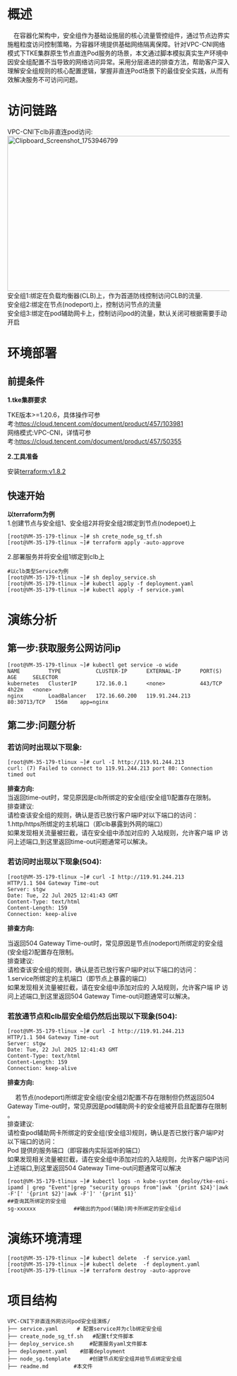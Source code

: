 # 概述
&emsp;在容器化架构中，安全组作为基础设施层的核心流量管控组件，通过节点边界实施粗粒度访问控制策略，为容器环境提供基础网络隔离保障。针对VPC-CNI网络模式下TKE集群原生节点直连Pod服务的场景，本文通过脚本模拟真实生产环境中因安全组配置不当导致的网络访问异常。采用分层递进的排查方法，帮助客户深入理解安全组规则的核心配置逻辑，掌握非直连Pod场景下的最佳安全实践，从而有效解决服务不可访问问题。


# 访问链路
VPC-CNI下clb非直连pod访问:<br>
[<img width="710" height="351" alt="Clipboard_Screenshot_1753946799" src="https://github.com/user-attachments/assets/d76ff741-e630-4618-a959-bbc06187e475" />
](./image/flowchart.md)<br>
安全组1:绑定在负载均衡器(CLB)上，作为首道防线控制访问CLB的流量.<br>
安全组2:绑定在节点(nodeport)上，控制访问节点的流量<br>
安全组3:绑定在pod辅助网卡上，控制访问pod的流量，默认关闭可根据需要手动开启<br>


# 环境部署
## 前提条件
**1.tke集群要求**

TKE版本>=1.20.6，具体操作可参考:https://cloud.tencent.com/document/product/457/103981<br>
网络模式:VPC-CNI，详情可参考:https://cloud.tencent.com/document/product/457/50355

**2.工具准备**

安装[terraform:v1.8.2](https://developer.hashicorp.com/terraform)
## 快速开始
**以terraform为例**<br>
 1.创建节点与安全组1、安全组2并将安全组2绑定到节点(nodepoet)上
```
[root@VM-35-179-tlinux ~]# sh crete_node_sg_tf.sh
[root@VM-35-179-tlinux ~]# terraform apply -auto-approve
```
 2.部署服务并将安全组1绑定到clb上

```
#以clb类型Service为例
[root@VM-35-179-tlinux ~]# sh deploy_service.sh
[root@VM-35-179-tlinux ~]# kubectl apply -f deployment.yaml
[root@VM-35-179-tlinux ~]# kubectl apply -f service.yaml
```

# 演练分析
## 第一步:获取服务公网访问ip
```
[root@VM-35-179-tlinux ~]# kubectl get service -o wide
NAME         TYPE           CLUSTER-IP      EXTERNAL-IP      PORT(S)        AGE     SELECTOR
kubernetes   ClusterIP      172.16.0.1      <none>           443/TCP        4h22m   <none>
nginx        LoadBalancer   172.16.60.200   119.91.244.213   80:30713/TCP   156m    app=nginx
```
## 第二步:问题分析
### 若访问时出现以下现象:
```
[root@VM-35-179-tlinux ~]# curl -I http://119.91.244.213
curl: (7) Failed to connect to 119.91.244.213 port 80: Connection timed out
```
**排查方向:**<br>
当返回time-out时，常见原因是clb所绑定的安全组(安全组1)配置存在限制​​。<br>
排查建议:<br>
请检查该安全组的规则，确认是否已放行客户端IP​​对以下端口的访问：<br>
1.​​http/https所绑定的主机端口​​（即clb暴露到外网的端口）<br>
如果发现相关流量被拦截，请在安全组中添加对应的 ​​入站规则​​，允许客户端 IP 访问上述端口,到这里返回time-out问题通常可以解决。
### 若访问时出现以下现象(504):
```
[root@VM-35-179-tlinux ~]# curl -I http://119.91.244.213
HTTP/1.1 504 Gateway Time-out
Server: stgw
Date: Tue, 22 Jul 2025 12:41:43 GMT
Content-Type: text/html
Content-Length: 159
Connection: keep-alive
```
**排查方向:**<br>

当返回504 Gateway Time-out时，常见原因是节点(nodeport)所绑定的安全组(安全组2)配置存在限制​​。<br>
排查建议:<br>
请检查该安全组的规则，确认是否已放行客户端IP​​对以下端口的访问：<br>
1.service所绑定的主机端口（即节点上暴露的端口）<br>
如果发现相关流量被拦截，请在安全组中添加对应的 ​​入站规则​​，允许客户端 IP 访问上述端口,到这里返回504 Gateway Time-out问题通常可以解决。


### 若放通节点和clb层安全组仍然后出现以下现象(504):
```
[root@VM-35-179-tlinux ~]# curl -I http://119.91.244.213
HTTP/1.1 504 Gateway Time-out
Server: stgw
Date: Tue, 22 Jul 2025 12:41:43 GMT
Content-Type: text/html
Content-Length: 159
Connection: keep-alive
```
**排查方向:**<br>

&emsp;
若节点(nodeport)所绑定安全组(安全组2)配置不存在限制但仍然返回504 Gateway Time-out时，常见原因是pod辅助网卡的安全组被开启且配置存在限制​。<br>
排查建议:<br>
请检查pod辅助网卡所绑定的安全组(安全组3)规则，确认是否已放行客户端IP​​对以下端口的访问：<br>
Pod 提供的服务端口​​（即容器内实际监听的端口）<br>
如果发现相关流量被拦截，请在安全组中添加对应的​入站规则​​，允许客户端IP访问上述端口,到这里返回504 Gateway Time-out问题通常可以解决
```
[root@VM-35-179-tlinux ~]# kubectl logs -n kube-system deploy/tke-eni-ipamd | grep "Event"|grep "security groups from"|awk '{print $24}'|awk -F'[' '{print $2}'|awk -F']' '{print $1}'                            ##查询其所绑定的安全组
sg-xxxxxx            ##输出的为pod(辅助)网卡所绑定的安全组id
```


# 演练环境清理
```
[root@VM-35-179-tlinux ~]# kubectl delete  -f service.yaml
[root@VM-35-179-tlinux ~]# kubectl delete  -f deployment.yaml
[root@VM-35-179-tlinux ~]# terraform destroy -auto-approve
```
# 项目结构
```
VPC-CNI下非直连外网访问pod安全组演练/  
├── service.yaml      # 配置service并为clb绑定安全组
├── create_node_sg_tf.sh   #配置tf文件脚本
├── deploy_service.sh     #配置服务yaml文件脚本
├── deployment.yaml    #部署deployment
├── node_sg.template      #创建节点和安全组并给节点绑定安全组
├── readme.md        #本文件
```
